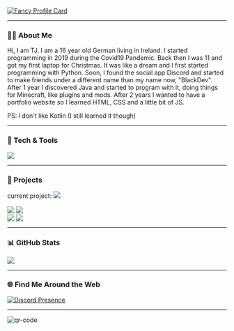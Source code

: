 [![Fancy Profile Card](https://fancy-readme-stats.vercel.app/api?username=BlackDevReal&theme=snow&footer=dev@blackdev.xyz&show_icons=true&title=Hi,%20I'm%20BlackDev%20👋&description=Developer%20from%20Germany&include_all_commits=true&show_icons=true)](https://github.com/blackdevreal)

---

### 🧑‍💻 About Me

Hi, I am TJ. I am a 16 year old German living in Ireland. I started programming in 2019 during the Covid19 Pandemic. Back then I was 11 and got my first laptop for Christmas. It was like a dream and I first started programming with Python. Soon, I found the social app Discord and started to make friends under a different name than my name now, "BlackDev". After 1 year I discovered Java and started to program with it, doing things for Minecraft, like plugins and mods. After 2 years I wanted to have a portfolio website so I learned HTML, CSS and a little bit of JS. 

PS: I don't like Kotlin (I still learned it though)

---

### 🔧 Tech & Tools
<a href="https://github.com/BlackDevReal/" align="left">
  <img align="center" src="https://fancy-readme-stats.vercel.app/api/wakatime?username=BlackDevReal&theme=snow&show_icons=true&layout=compact&update=7&dark_bg=3" />
</a>


---
### 💼 Projects
current project:
<img src= "https://wakatime.com/badge/user/9154ea1d-b2ec-4c71-ae36-f573d0227ae8/project/66e7ee2a-e703-4bdd-8d9f-0e2a3c1411a8.svg" />

  <div align="right">
<div align="left">                                                                                                                          
<a href="https://github.com/BlackDevReal/MavenMCP-1.8.9-all-os"><img align="center" src="https://fancy-readme-stats.vercel.app/api/pin/?username=BlackDevReal&repo=MavenMCP-1.8.9-all-os&theme=snow&show_icons=true&update=6&dark_bg=3" /></a>
<a href="https://github.com/BlackDevReal/SimpleObfuscator"><img align="center" src="https://fancy-readme-stats.vercel.app/api/pin/?username=BlackDevReal&repo=SimpleObfuscator&theme=snow&show_icons=true&update=7&dark_bg=3" /></a>
<div align="right">
<div align="left">                                                                                                                          
<a href="https://github.com/BlackDevReal/BlackDash"><img align="center" src="https://fancy-readme-stats.vercel.app/api/pin/?username=BlackDevReal&repo=BlackDash&theme=snow&show_icons=true&update=6&dark_bg=3" /></a>
<a href="https://github.com/BlackDevReal/Simple-Python-Obfuscator"><img align="center" src="https://fancy-readme-stats.vercel.app/api/pin/?username=BlackDevReal&repo=Simple-Python-Obfuscator&theme=snow&show_icons=true&update=6&dark_bg=3" /></a>
  </div>
</div>

---

### 📊 GitHub Stats
<a href="https://github.com/BlackDevReal" align="left">
  <img align="center" src="https://fancy-readme-stats.vercel.app/api/top-langs/?username=BlackDevReal&theme=snow&show_icons=true&layout=normal&update=7&dark_bg=3" />
</a>

---

### 🌐 Find Me Around the Web

[![Discord Presence](https://lanyard.cnrad.dev/api/1266421704536887337)](https://discord.com/users/1266421704536887337)

---
![qr-code](https://github.com/user-attachments/assets/f223bea3-3a44-4166-aa3f-026e801d4c7f)


